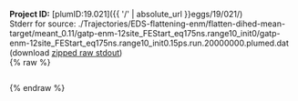 **Project ID:** [plumID:19.021]({{ '/' | absolute_url }}eggs/19/021/)  
Stderr for source:  ./Trajectories/EDS-flattening-enm/flatten-dihed-mean-target/meant_0.11/gatp-enm-12site_FEStart_eq175ns.range10_init0/gatp-enm-12site_FEStart_eq175ns.range10_init0.15ps.run.20000000.plumed.dat   
(download [zipped raw stdout](gatp-enm-12site_FEStart_eq175ns.range10_init0.15ps.run.20000000.plumed.dat.plumed.stdout.txt.zip))  
{% raw %}
<pre>
</pre>
{% endraw %}
